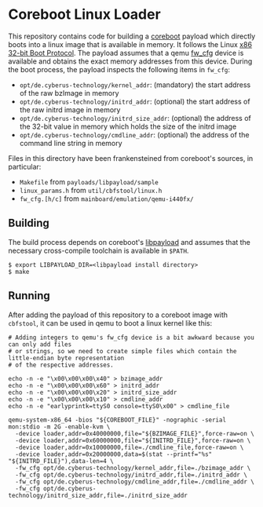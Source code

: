 # Coreboot Linux Loader

This repository contains code for building a [coreboot](https://www.coreboot.org/) payload which
directly boots into a linux image that is available in memory. It follows the Linux [x86 32-bit Boot
Protocol](https://www.kernel.org/doc/html/latest/x86/boot.html#bit-boot-protocol). The payload
assumes that a qemu [fw_cfg](https://github.com/qemu/qemu/blob/master/docs/specs/fw_cfg.txt) device
is available and obtains the exact memory addresses from this device. During the boot process, the
payload inspects the following items in `fw_cfg`:

- `opt/de.cyberus-technology/kernel_addr`: (mandatory) the start address of the raw bzImage in
  memory
- `opt/de.cyberus-technology/initrd_addr`: (optional) the start address of the raw initrd image in
  memory
- `opt/de.cyberus-technology/initrd_size_addr`: (optional) the address of the 32-bit value in memory
  which holds the size of the initrd image
- `opt/de.cyberus-technology/cmdline_addr`: (optional) the address of the command line string in memory

Files in this directory have been frankensteined from coreboot's sources, in particular:

- `Makefile` from `payloads/libpayload/sample`
- `linux_params.h` from `util/cbfstool/linux.h`
- `fw_cfg.[h/c]` from `mainboard/emulation/qemu-i440fx/`

## Building

The build process depends on coreboot's [libpayload](https://www.coreboot.org/Libpayload)
and assumes that the necessary cross-compile toolchain is available in `$PATH`.

```
$ export LIBPAYLOAD_DIR=<libpayload install directory>
$ make
```

## Running

After adding the payload of this repository to a coreboot image with `cbfstool`, it can be used in
qemu to boot a linux kernel like this:

```
# Adding integers to qemu's fw_cfg device is a bit awkward because you can only add files
# or strings, so we need to create simple files which contain the little-endian byte representation
# of the respective addresses.

echo -n -e "\x00\x00\x00\x40" > bzimage_addr
echo -n -e "\x00\x00\x00\x60" > initrd_addr
echo -n -e "\x00\x00\x00\x20" > initrd_size_addr
echo -n -e "\x00\x00\x00\x10" > cmdline_addr
echo -n -e "earlyprintk=ttyS0 console=ttyS0\x00" > cmdline_file

qemu-system-x86_64 -bios "${COREBOOT_FILE}" -nographic -serial mon:stdio -m 2G -enable-kvm \
  -device loader,addr=0x40000000,file="${BZIMAGE_FILE}",force-raw=on \
  -device loader,addr=0x60000000,file="${INITRD_FILE}",force-raw=on \
  -device loader,addr=0x10000000,file=./cmdline_file,force-raw=on \
  -device loader,addr=0x20000000,data=$(stat --printf="%s" "${INITRD_FILE}"),data-len=4 \
  -fw_cfg opt/de.cyberus-technology/kernel_addr,file=./bzimage_addr \
  -fw_cfg opt/de.cyberus-technology/initrd_addr,file=./initrd_addr \
  -fw_cfg opt/de.cyberus-technology/cmdline_addr,file=./cmdline_addr \
  -fw_cfg opt/de.cyberus-technology/initrd_size_addr,file=./initrd_size_addr
```
